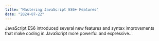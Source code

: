 ```yaml
---
title: "Mastering JavaScript ES6+ Features"
date: "2024-07-22"
---
```


JavaScript ES6 introduced several new features and syntax improvements that make coding in JavaScript more powerful and expressive...

